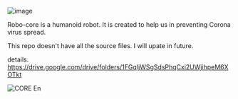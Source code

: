 ![image](https://github.com/ratul152018/Robo-CORE/assets/68326674/ed4eb467-7448-48ba-a92f-0d2d53f236c9)

Robo-core is a humanoid robot. It is created to help us in preventing Corona virus spread.

This repo doesn't have all the source files.
I will upate in future.

details.
https://drive.google.com/drive/folders/1FGqIjWSgSdsPhqCxi2UWjihpeM6XOTkt


![CORE En](https://user-images.githubusercontent.com/68326674/156591197-9ffaffcf-1393-4919-a3ce-498ab43df3ce.png)
